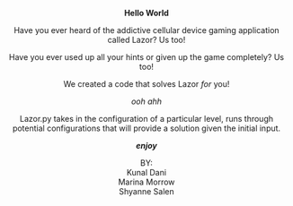 
<center>

**Hello World**  

Have you ever heard of the addictive cellular device gaming application called Lazor? Us too!  

Have you ever used up all your hints or given up the game completely? Us too!  

We created a code that solves Lazor *for* you!   

*ooh ahh*  

Lazor.py takes in the configuration of a particular level, runs through potential configurations
that will provide a solution given the initial input.  

**_enjoy_**  

BY:  
Kunal Dani  
Marina Morrow  
Shyanne Salen  
</center>

